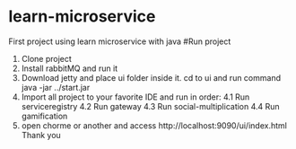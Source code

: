# learn-microservice
First project using learn microservice with java
#Run project
1. Clone project
2. Install rabbitMQ and run it
3. Download jetty and place ui folder inside it. cd to ui and run command java -jar ../start.jar
4. Import all project to your favorite IDE and run in order:
  4.1 Run serviceregistry
  4.2 Run gateway
  4.3 Run social-multiplication
  4.4 Run gamification
5. open chorme or another and access http://localhost:9090/ui/index.html
Thank you
